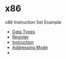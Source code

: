 # x86

x86 Instruction Set Example

- [Data Types](doc/data-types.md)
- [Register](doc/register.md)
- [Instruction](doc/instruction.md)
- [Addressing Mode](doc/addressing-mode.md)
- []()
